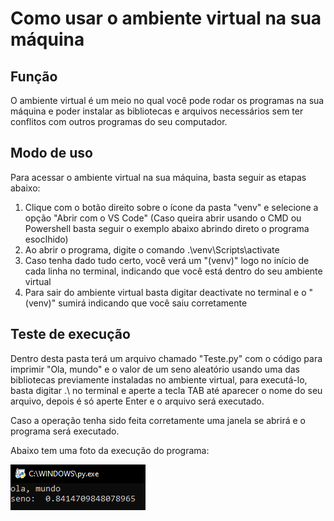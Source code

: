 # Como usar o ambiente virtual na sua máquina

## Função
O ambiente virtual é um meio no qual você pode rodar os programas na sua máquina e poder instalar as bibliotecas e arquivos necessários sem ter conflitos com outros programas do seu computador.

## Modo de uso
Para acessar o ambiente virtual na sua máquina, basta seguir as etapas abaixo:
1. Clique com o botão direito sobre o ícone da pasta "venv" e selecione a opção "Abrir com o VS Code" (Caso queira abrir usando o CMD ou Powershell basta seguir o exemplo abaixo abrindo direto o programa esoclhido)
2. Ao abrir o programa, digite o comando .\venv\Scripts\activate
3. Caso tenha dado tudo certo, você verá um "(venv)" logo no início de cada linha no terminal, indicando que você está dentro do seu ambiente virtual
4. Para sair do ambiente virtual basta digitar deactivate no terminal e o "(venv)" sumirá indicando que você saiu corretamente

## Teste de execução
Dentro desta pasta terá um arquivo chamado "Teste.py" com o código para imprimir "Ola, mundo" e o valor de um seno aleatório usando uma das bibliotecas previamente instaladas no ambiente virtual, para executá-lo, basta digitar .\ no terminal e aperte a tecla TAB até aparecer o nome do seu arquivo, depois é só aperte Enter e o arquivo será executado.

Caso a operação tenha sido feita corretamente uma janela se abrirá e o programa será executado.

Abaixo tem uma foto da execução do programa:

![teste python](https://github.com/paivaneto8190/ComputacaoNumerica/blob/master/Ambiente%20Virtual/teste_venv.png?raw=true)

